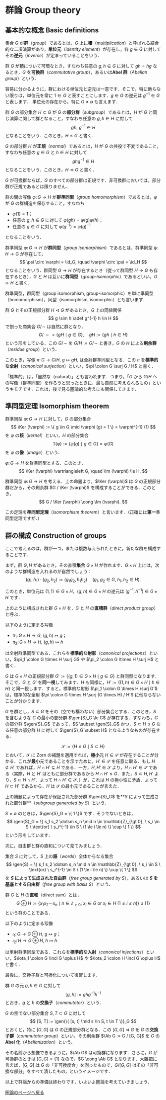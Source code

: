 
# 群論 Group theory

## 基本的な概念 Basic definitions


<div class="Thm Definition">

集合 $G$ が**群**（*group*）であるとは，$G$ 上に**積**（*multiplication*）と呼ばれる結合的な二項演算があり，**単位元**（*identity element*）が存在し，各 $g \in G$ に対してその**逆元**（*inverse*）が定まっていることをいう．

群 $G$ が積について可環なとき，すなわち任意の $g, h \in G$ に対して $g h = h g$ なるとき，$G$ を**可換群**（*commutative group*），あるいは**Abel 群**（*Abelian group*）という．
</div>

容易に分かるように，群における単位元と逆元は一意です．そこで，特に断らない限りは，単位元を常に $1 \in G$ と表すことにします．$g \in G$ の逆元は $g^{-1} \in G$ と表します．
単位元の存在から，特に $G \neq \emptyset$ も言えます．

<div class="Thm Definition">

群 $G$ の部分集合 $H \subset G$ が $G$ の**部分群**（*subgroup*）であるとは，$H$ が $G$ と同じ演算に関して群となること，すなわち任意の $g, h \in H$ に対して
$$
  g h, \ g^{-1} \in H
$$
となることをいう．このとき，$H \le G$ と書く．

$G$ の部分群 $H$ が**正規**（*normal*）であるとは，$H$ が $G$ の共役で不変であること，すなわち任意の $g \in G$ と $h \in H$ に対して
$$
  g h g^{-1} \in H
$$
となることをいう．このとき，$H \vartriangleleft G$ と書く．
</div>

$G$ が可換群ならば，$G$ のすべての部分群は正規です．非可換群においては，部分群が正規であるとは限りません．

<div class="Thm Definition">

群の間の写像 $\varphi \colon G \to H$ が**群準同型**（*group homomorphism*）であるとは，$\varphi$ が $G$ の群構造を保存すること，すなわち

- $\varphi (1) = 1$；
- 任意の $g, h \in G$ に対して $\varphi (g h) = \varphi (g) \varphi (h)$；
- 任意の $g \in G$ に対して $\varphi (g^{-1}) = \varphi (g)^{-1}$

となることをいう．

群準同型 $\varphi \colon G \to H$ が**群同型**（*group isomorphism*）であるとは，群準同型 $\psi \colon H \to G$ が存在して，
$$
  \psi \circ \varphi = \id_G, \quad \varphi \circ \psi = \id_H
$$
となることをいう．群同型 $G \to H$ が存在するとき（従って群同型 $H \to G$ も存在するとき），$G$ と $H$ は互いに**群同型**（*group-isomorphic*）であるといい，$G \cong H$ と書く．
</div>

群準同型，群同型（group isomorphism, group-isomorphic）を単に準同型（homomorphism），同型（isomorphism, isomorphic）とも言います．

<div class="Thm Definition">

群 $G$ とその正規部分群 $H \vartriangleleft G$ があるとき，$G$ 上の同値関係
$$
  g \sim h \adef g^{-1} h \in H
$$
で割った商集合 $G /\! \sim$ は自然に群となり，
$$
  G /\! \sim {}= \{ g H \mid g \in G \}, \quad g H := \{ g h \mid h \in H \}
$$
という形をしている．この $G /\! \sim$ を $G / H := G /\! \sim$ と書き，$G$ の $H$ による**剰余群**（*residue group*）という．

このとき，写像 $\pi \colon G \to G / H, \ g \mapsto g H,$ は全射群準同型となる．この $\pi$ を**標準的な全射**（*canonical surjection*）といい，$\pi \colon G \surj G / H$ と書く．
</div>

「標準的」は，「自然な（natural）」とも言われます．つまり，「$G$ から $G / H$ への写像（群準同型）を作ろうと思ったときに，最も自然に考えられるもの」というキモチです．これは，後で見る圏論的な考えにも関係してきます．

## 準同型定理 Isomorphism theorem

<div class="Thm Definition">

群準同型 $\varphi \colon G \to H$ に対して，$G$ の部分集合
$$
\Ker (\varphi) := \{ g \in G \mid \varphi (g) = 1 \} = \varphi^{-1} (1)
$$
を $\varphi$ の**核**（*kernel*）といい，$H$ の部分集合
$$
\Im (\varphi) := \{ \varphi (g) \mid g \in G \} = \varphi (G)
$$
を $\varphi$ の**像**（*image*）という．
</div>

<div class="Thm Proposition">

$\varphi \colon G \to H$ を群準同型とする．このとき，
$$
\Ker (\varphi) \vartriangleleft G, \quad \Im (\varphi) \le H.
$$
</div>

<div class="Thm Theorem">

群準同型 $\varphi \colon G \to H$ を考える．上の命題より，$\Ker (\varphi)$ は $G$ の正規部分群だから，その剰余群 $G / \Ker (\varphi)$ を構成することができる．このとき，
$$
G / \Ker (\varphi) \cong \Im (\varphi).
$$
</div>

この定理を**準同型定理**（*isomorphism theorem*）と言います．（正確には**第一**準同型定理ですが．）

## 群の構成 Construction of groups

ここで考えるのは，群が一つ，または複数与えられたときに，新たな群を構成することです．

まず，群 $G, H$ があるとき，その直積**集合** $G \times H$ が作れます．$G \times H$ 上には，次のような群構造を入れるのが自然でしょう：
$$
(g_1, h_1) \cdot (g_2, h_2) := (g_1 g_2, h_1 h_2) \quad (g_1, g_2 \in G, \ h_1, h_2 \in H).
$$

このとき，単位元は $(1, 1) \in G \times H$，$(g, h) \in G \times H$ の逆元は $(g^{-1}, h^{-1}) \in G \times H$ です．

<div class="Thm Definition">

上のように構成された群 $G \times H$ を，$G$ と $H$ の**直積群**（*direct product group*）と呼ぶ．

以下のように定まる写像

- $\pi_1 \colon G \times H \to G, \ (g, h) \mapsto g$；
- $\pi_2 \colon G \times H \to H, \ (g, h) \mapsto h$

は全射群準同型である．これらを**標準的な射影**（*canonical projections*）といい，$\pi_1 \colon G \times H \surj G$ や $\pi_2 \colon G \times H \surj H$ と書く．
</div>

$G$ は $G \times H$ の正規部分群 $G' := \{ (g, 1) \in G \times H \mid g \in G \}$ と群同型になります．そこで，$G$ と $G'$ を**同一視**してみます．$H$ も同様に，$H' := \{ (1, h) \in G \times H \mid h \in H \}$ と同一視します．すると，標準的な射影 $\pi_1 \colon G \times H \surj G'$ は，標準的な全射 $\pi \colon G \times H \surj (G \times H) / H'$ に他ならないことが分かります．

<div class="Thm Lemma">

$G$ を群とし，$S \subset G$ をその（空でも構わない）部分集合とする．このとき，$S$ を含むような $G$ の最小の部分群 $\gen{S}_G \le G$ が存在する．すなわち，$G$ の部分群 $\gen{S}_G$ であって，$S \subset \gen{S}_G$ かつ，$S \subset H \le G$ なる任意の部分群 $H$ に対して $\gen{S}_G \subset H$ となるようなものが存在する．
</div>

<div class="Proof">

$$
\mathcal{S} := \{ H \le G \mid S \subset H \}
$$
とおいて，$\mathcal{S}$ に Zorn の補題を適用すれば，**極小**元 $H \in \mathcal{S}$ が存在することが分かる．これが**最小**元であることを示すために，$H' \in \mathcal{S}$ を任意に取る．もし $H \not\subset H'$ であれば，$H \cap H' \subsetneq H$ である．一方，$H, H' \in \mathcal{S}$ より，$H \cap H' \in \mathcal{S}$ である（実際，$H$ と $H'$ はともに部分群であるから $H \cap H' \le G$．また，$S \subset H, H'$ より，$S \subset H \cap H'$．よって $H \cap H' \in \mathcal{S}$．）が，これは $H$ の極小性に矛盾．よって $H \subset H'$ であるから，$H$ は $\mathcal{S}$ の最小元であることが言えた．
<span class="ProofQED"></span>
</div>

<div class="Thm Definition">

上の補題によって存在が保証された部分群 $\gen{S}_G$ を**$S$ によって生成された部分群**（*subgroup generated by $S$*）という．
</div>

$S = \emptyset$ のときは，$\gen{S}_G = \{ 1 \}$ です．そうでないときは，
$$
\gen{S}_G = \{ s_1 s_2 \dotsm s_n \mid n \in \mathbb{Z}_{\gt 0}, \  s_i \in S \ \text{or} \ s_i^{-1} \in S \ (1 \le i \le n) \} \cup \{ 1 \}
$$
という形をしています．

次に，自由群と群の直和について見てみましょう．

<div class="Thm Definition">

集合 $S$ に対して，$S$ 上の**語**（*words*）全体からなる集合
$$
\gen{S} = \{ s_1 s_2 \dotsm s_n \mid n \in \mathbb{Z}_{\gt 0}, \  s_i \in S \ \text{or} \ s_i^{-1} \in S \ (1 \le i \le n) \} \cup \{ 1 \}
$$
を **$S$ によって生成された自由群**（*free group generated by $S$*），あるいは **$S$ を基底とする自由群**（*free group with basis $S$*）という．
</div>

<div class="Thm Definition">

群 $G$ と $H$ の**直和**（*direct sum*）とは，
$$
G \oplus H := \{ x_1 x_2 \dotsm x_n \mid n \in \mathbb{Z}_{\gt 0}, \ x_i \in G \ \text{or} \ x_i \in H \ (1 \le i \le n) \} \cup \{ 1 \}
$$
という群のことである．

以下のように定まる写像

- $\iota_1 \colon G \to G \oplus H, \ g \mapsto g$；
- $\iota_2 \colon H \to G \oplus H, \ h \mapsto h$

は単射群準同型である．これらを**標準的な入射**（*canonical injections*）といい，$\iota_1 \colon G \incl G \oplus H$ や $\iota_2 \colon H \incl G \oplus H$ と書く．
</div>

最後に，交換子群と可換化について復習します．

<div class="Thm Definition">

群 $G$ の元 $g, h \in G$ に対して
$$
[g, h] := g h g^{-1} h^{-1}
$$
とおき，$g$ と $h$ の**交換子**（*commutator*）という．

$G$ の空でない部分集合 $S, T \subset G$ に対して
$$
[S, T] := \gen{\{ [s, t] \mid s \in S, t \in T \}}_G
$$
とおくと，特に $[G, G]$ は $G$ の正規部分群となる．この $[G, G] \vartriangleleft G$ を $G$ の**交換子群**（*commutator group*）といい，その剰余群 $\Ab G := G / [G, G]$ を $G$ の**Abel 化**（*Abelianization*）という．
</div>

その名前から想像できるように，$\Ab G$ は可換群になります．さらに，$G$ が可換群のときは $[G, G] = \{ 1 \}$ なので，$G \cong \Ab G$ となります．大雑把に言えば，$[G, G]$ は $G$ の「非可換度合」を測ったもので，$G / [G, G]$ はその「非可換な部分」をすべて潰したもの，というイメージです．

以上で群論からの準備は終わりです．いよいよ圏論を考えていきましょう．

[圏論のページへ戻る](math.html)
